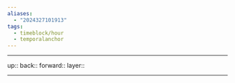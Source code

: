 ```yaml
---
aliases:
  - "2024327101913"
tags:
  - timeblock/hour
  - temporalanchor
---
```




***

up:: 
back:: 
forward:: 
layer:: 

***

